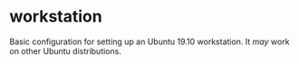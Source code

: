 # workstation

Basic configuration for setting up an Ubuntu 19.10 workstation. It _may_ work on other Ubuntu distributions.
